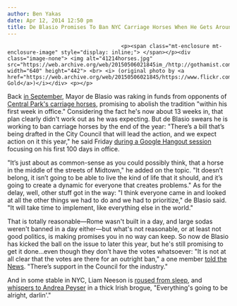 ```yaml
---
author: Ben Yakas
date: Apr 12, 2014 12:50 pm
title: De Blasio Promises To Ban NYC Carriage Horses When He Gets Around To It
---
```


	
										<p><span class="mt-enclosure mt-enclosure-image" style="display: inline;"> </span></p><div class="image-none"> <img alt="41214horses.jpg" src="https://web.archive.org/web/20150506021845im_/http://gothamist.com/attachments/byakas/41214horses.jpg" width="640" height="442"> <br> <i> (original photo by <a href="https://web.archive.org/web/20150506021845/https://www.flickr.com/photos/chrisgold/8262629273/">Chris Gold</a>)</i></div> <p></p>

<p>Back <a href="https://web.archive.org/web/20150506021845/http://gothamist.com/2013/09/03/bill_de_blasio.php">in September</a>, Mayor de Blasio was raking in funds from opponents of <a href="https://web.archive.org/web/20150506021845/http://gothamist.com/tags/carriagehorses">Central Park&apos;s carriage horses</a>, promising to abolish the tradition &quot;within his first week in office.&quot; Considering the fact he&apos;s now about 13 weeks in, that plan clearly didn&apos;t work out as he was expecting. But de Blasio swears he is working to ban carriage horses by the end of the year: &quot;There&#x2019;s a bill that&#x2019;s being drafted in the City Council that will lead the action, and we expect action on it this year,&quot; he said Friday <a href="https://web.archive.org/web/20150506021845/http://newyork.cbslocal.com/2014/04/11/de-blasio-horse-drawn-carriage-ban-by-years-end/">during a Google Hangout session</a> focusing on his first 100 days in office.</p>

<p>&quot;It&#x2019;s just about as common-sense as you could possibly think, that a horse in the middle of the streets of Midtown,&quot; he added on the topic. &quot;It doesn&#x2019;t belong, it isn&#x2019;t going to be able to live the kind of life that it should, and it&#x2019;s going to create a dynamic for everyone that creates problems.&quot; As for the delay, well, other stuff got in the way: &quot;I think everyone came in and looked at all the other things we had to do and we had to prioritize,&quot; de Blasio said. &quot;It will take time to implement, like everything else in the world.&quot;</p>

<p>That is totally reasonable&#x2014;Rome wasn&apos;t built in a day, and large sodas weren&apos;t banned in a day either&#x2014;but what&apos;s not reasonable, or at least not good politics, is making promises you in no way can keep. So now de Blasio has kicked the ball on the issue to later this year, but he&apos;s still promising to get it done...even though they don&apos;t have the votes whatsoever: &quot;It is not at all clear that the votes are there for an outright ban,&quot; a one member <a href="https://web.archive.org/web/20150506021845/http://www.nydailynews.com/new-york/mayor-de-blasio-horse-drawn-carriage-ban-wait-article-1.1754091">told the News</a>. &quot;There&#x2019;s support in the Council for the industry.&quot; </p>

<p>And in some stable in NYC, Liam Neeson is <a href="https://web.archive.org/web/20150506021845/http://gothamist.com/2009/01/23/video_liam_neeson_would_live_in_nyc.php">roused from sleep</a>, and <a href="https://web.archive.org/web/20150506021845/http://gothamist.com/2014/01/10/liam_neeson_has_very_strong_feeling.php">whispers to Andrea Peyser</a> in a thick Irish brogue, &quot;Everything&apos;s going to be alright, darlin&apos;.&quot;</p>					
										
									
				